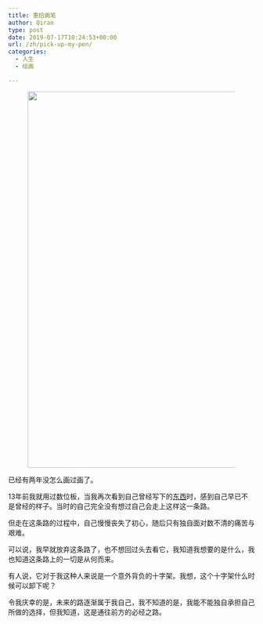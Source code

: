 ```yaml
---
title: 重拾画笔
author: Qiran
type: post
date: 2019-07-17T10:24:53+00:00
url: /zh/pick-up-my-pen/
categories:
  - 人生
  - 绘画

---
```

<figure class="wp-block-image"><img loading="lazy" decoding="async" width="1024" height="768" src="https://www.liuqiran.com/wp-content/uploads/2019/07/1_001-1024x768.jpg" alt="" class="wp-image-1874" srcset="https://www.liuqiran.com/wp-content/uploads/2019/07/1_001-1024x768.jpg 1024w, https://www.liuqiran.com/wp-content/uploads/2019/07/1_001-450x338.jpg 450w, https://www.liuqiran.com/wp-content/uploads/2019/07/1_001-300x225.jpg 300w, https://www.liuqiran.com/wp-content/uploads/2019/07/1_001-768x576.jpg 768w, https://www.liuqiran.com/wp-content/uploads/2019/07/1_001-1568x1176.jpg 1568w, https://www.liuqiran.com/wp-content/uploads/2019/07/1_001.jpg 1600w" sizes="auto, (max-width: 1024px) 100vw, 1024px" /></figure>

<p class="has-primary-background-color has-background">
  已经有两年没怎么画过画了。
</p>

13年前我就用过数位板，当我再次看到自己曾经写下的[东西][1]时，感到自己早已不是曾经的样子。当时的自己完全没有想过自己会走上这样这一条路。

但走在这条路的过程中，自己慢慢丧失了初心，随后只有独自面对数不清的痛苦与艰难。

可以说，我早就放弃这条路了，也不想回过头去看它，我知道我想要的是什么，我也知道这条路上的一切是从何而来。

有人说，它对于我这种人来说是一个意外背负的十字架。我想，这个十字架什么时候可以卸下呢？

令我庆幸的是，未来的路逐渐属于我自己，我不知道的是，我能不能独自承担自己所做的选择，但我知道，这是通往前方的必经之路。

 [1]: https://www.liuqiran.com/index.php/2006/02/04/我爱画画/